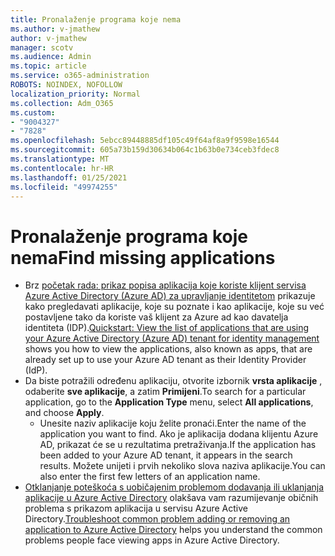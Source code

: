 ```yaml
---
title: Pronalaženje programa koje nema
ms.author: v-jmathew
author: v-jmathew
manager: scotv
ms.audience: Admin
ms.topic: article
ms.service: o365-administration
ROBOTS: NOINDEX, NOFOLLOW
localization_priority: Normal
ms.collection: Adm_O365
ms.custom:
- "9004327"
- "7828"
ms.openlocfilehash: 5ebcc89448885df105c49f64af8a9f9598e16544
ms.sourcegitcommit: 605a73b159d30634b064c1b63b0e734ceb3fdec8
ms.translationtype: MT
ms.contentlocale: hr-HR
ms.lasthandoff: 01/25/2021
ms.locfileid: "49974255"
---
```

# <a name="find-missing-applications"></a><span data-ttu-id="8d5df-102">Pronalaženje programa koje nema</span><span class="sxs-lookup"><span data-stu-id="8d5df-102">Find missing applications</span></span>

- <span data-ttu-id="8d5df-103">Brz [početak rada: prikaz popisa aplikacija koje koriste klijent servisa Azure Active Directory (Azure AD) za upravljanje identitetom](https://docs.microsoft.com/azure/active-directory/manage-apps/view-applications-portal) prikazuje kako pregledavati aplikacije, koje su poznate i kao aplikacije, koje su već postavljene tako da koriste vaš klijent za Azure ad kao davatelja identiteta (IDP).</span><span class="sxs-lookup"><span data-stu-id="8d5df-103">[Quickstart: View the list of applications that are using your Azure Active Directory (Azure AD) tenant for identity management](https://docs.microsoft.com/azure/active-directory/manage-apps/view-applications-portal) shows you how to view the applications, also known as apps, that are already set up to use your Azure AD tenant as their Identity Provider (IdP).</span></span>
- <span data-ttu-id="8d5df-104">Da biste potražili određenu aplikaciju, otvorite izbornik **vrsta aplikacije** , odaberite **sve aplikacije**, a zatim **Primijeni**.</span><span class="sxs-lookup"><span data-stu-id="8d5df-104">To search for a particular application, go to the **Application Type** menu, select **All applications**, and choose **Apply**.</span></span>
  - <span data-ttu-id="8d5df-105">Unesite naziv aplikacije koju želite pronaći.</span><span class="sxs-lookup"><span data-stu-id="8d5df-105">Enter the name of the application you want to find.</span></span> <span data-ttu-id="8d5df-106">Ako je aplikacija dodana klijentu Azure AD, prikazat će se u rezultatima pretraživanja.</span><span class="sxs-lookup"><span data-stu-id="8d5df-106">If the application has been added to your Azure AD tenant, it appears in the search results.</span></span> <span data-ttu-id="8d5df-107">Možete unijeti i prvih nekoliko slova naziva aplikacije.</span><span class="sxs-lookup"><span data-stu-id="8d5df-107">You can also enter the first few letters of an application name.</span></span>
- <span data-ttu-id="8d5df-108">[Otklanjanje poteškoća s uobičajenim problemom dodavanja ili uklanjanja aplikacije u Azure Active Directory](https://docs.microsoft.com/azure/active-directory/manage-apps/troubleshoot-adding-apps) olakšava vam razumijevanje običnih problema s prikazom aplikacija u servisu Azure Active Directory.</span><span class="sxs-lookup"><span data-stu-id="8d5df-108">[Troubleshoot common problem adding or removing an application to Azure Active Directory](https://docs.microsoft.com/azure/active-directory/manage-apps/troubleshoot-adding-apps) helps you understand the common problems people face viewing apps in Azure Active Directory.</span></span>
